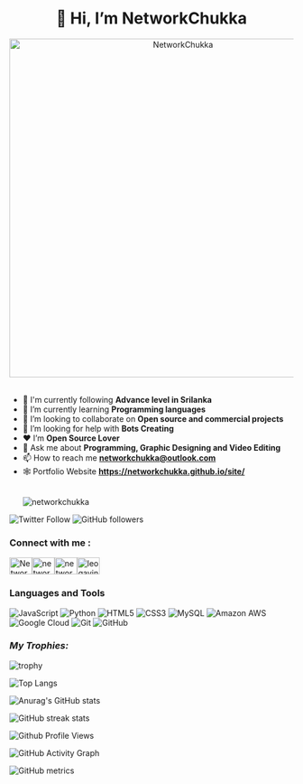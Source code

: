 ### <h1 align="center">👋 Hi, I’m NetworkChukka</h1>

<div align="center" ><img src="https://cdn.dribbble.com/users/1292677/screenshots/6139167/media/fcf7fd0c619bb87706533079240915f3.gif" alt="NetworkChukka" border="0" hight="200" width="600"></div></br>

- 🔭 I'm currently following **Advance level in Srilanka**
- 🌱 I’m currently learning **Programming languages**
- 👯 I’m looking to collaborate on **Open source and commercial projects**
- 🤝 I’m looking for help with **Bots Creating**
- ❤ I’m **Open Source Lover**
- 💬 Ask me about **Programming, Graphic Designing and Video Editing**
- 📫 How to reach me **networkchukka@outlook.com** 
- 🕸️ Portfolio Website **https://networkchukka.github.io/site/**
  </br>
  </br>
  <p align="left"> <img src="https://komarev.com/ghpvc/?username=networkchukka&color=brightgreen" alt="networkchukka" /> </p>
  
![Twitter Follow](https://img.shields.io/twitter/follow/Networkchukka?color=1DA1F2&label=Followers&logo=twitter&style=for-the-badge)
![GitHub followers](https://img.shields.io/github/followers/networkchukka?logo=GitHub&style=for-the-badge)



### Connect with me :

<a href="https://twitter.com/Networkchukka" target="blank"><img align="center" src="https://raw.githubusercontent.com/rahuldkjain/github-profile-readme-generator/master/src/images/icons/Social/twitter.svg" alt="Networkchukka" height="30" width="40" /></a><a href="https://stackoverflow.com/users/14575719/networkchukka" target="blank"><img align="center" src="https://raw.githubusercontent.com/rahuldkjain/github-profile-readme-generator/master/src/images/icons/Social/stack-overflow.svg" alt="networkchukka" height="30" width="40" /></a><a href="https://medium.com/@networkchukka" target="blank"><img align="center" src="https://raw.githubusercontent.com/rahuldkjain/github-profile-readme-generator/master/src/images/icons/Social/medium.svg" alt="networkchukka" height="30" width="40" /></a><a href="https://www.hackerrank.com/leogavin123" target="blank"><img align="center" src="https://raw.githubusercontent.com/rahuldkjain/github-profile-readme-generator/master/src/images/icons/Social/hackerrank.svg" alt="leogavin123" height="30" width="40" /></a></p>


### Languages and Tools

![JavaScript](https://img.shields.io/badge/-JavaScript-black?style=flat-square&logo=javascript)
![Python](https://img.shields.io/badge/-python-black?style=flat-square&logo=python)
![HTML5](https://img.shields.io/badge/-HTML5-E34F26?style=flat-square&logo=html5&logoColor=white)
![CSS3](https://img.shields.io/badge/-CSS3-1572B6?style=flat-square&logo=css3)
![MySQL](https://img.shields.io/badge/-MySQL-black?style=flat-square&logo=mysql)
![Amazon AWS](https://img.shields.io/badge/Amazon%20AWS-232F3E?style=flat-square&logo=amazon-aws)
![Google Cloud](https://img.shields.io/badge/Google%20Cloud-black?style=flat-square&logo=google-cloud)
![Git](https://img.shields.io/badge/-Git-black?style=flat-square&logo=git)
![GitHub](https://img.shields.io/badge/-GitHub-181717?style=flat-square&logo=github)
<br />
_<h3 align="left">My Trophies:</h3>_

![trophy](https://github-profile-trophy.vercel.app/?username=networkchukka&theme=radical)

![Top Langs](https://github-readme-stats.vercel.app/api/top-langs/?username=networkchukka&theme=radical)

![Anurag's GitHub stats](https://github-readme-stats.vercel.app/api?username=networkchukka&show_icons=true&theme=radical)

![GitHub streak stats](https://github-readme-streak-stats.herokuapp.com/?user=networkchukka&theme=radical)

![Github Profile Views](https://komarev.com/ghpvc/?username=networkchukka&color=blueviolet&style=plastic&label=PROFILE+VIEWS)

![GitHub Activity Graph](https://activity-graph.herokuapp.com/graph?username=networkchukka&theme=radical)

![GitHub metrics](https://metrics.lecoq.io/networkchukka)
